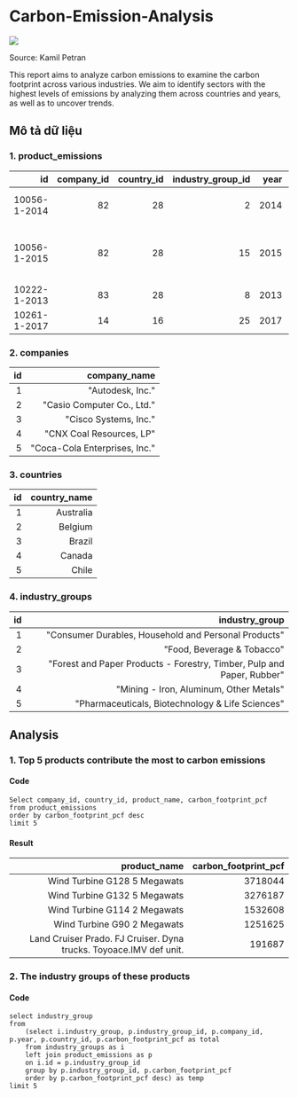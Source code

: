 # Carbon-Emission-Analysis
![](https://assets.terrapass.com/wp-content/uploads/2022/08/carbon-dioxide-emissions-from-electricity-photo-of-factory-smoke.jpg)

Source: Kamil Petran 

This report aims to analyze carbon emissions to examine the carbon footprint across various industries. We aim to identify sectors with the highest levels of emissions by analyzing them across countries and years, as well as to uncover trends.

## Mô tả dữ liệu
### 1. product_emissions
| id            | company_id | country_id | industry_group_id | year | product_name                                                    | weight_kg | carbon_footprint_pcf | upstream_percent_total_pcf                       | operations_percent_total_pcf                     | downstream_percent_total_pcf                     | 
| ------------: | ---------: | ---------: | ----------------: | ---: | --------------------------------------------------------------: | --------: | -------------------: | -----------------------------------------------: | -----------------------------------------------: | -----------------------------------------------: | 
| 10056-1-2014  | 82         | 28         | 2                 | 2014 | Frosted Flakes(R) Cereal                                        | 0.7485    | 2                    | 57.50                                            | 30.00                                            | 12.50                                            | 
| 10056-1-2015  | 82         | 28         | 15                | 2015 | "Frosted Flakes, 23 oz, produced in Lancaster, PA (one carton)" | 0.7485    | 2                    | 57.50                                            | 30.00                                            | 12.50                                            | 
| 10222-1-2013  | 83         | 28         | 8                 | 2013 | Office Chair                                                    | 20.68     | 73                   | 80.63                                            | 17.36                                            | 2.01                                             | 
| 10261-1-2017  | 14         | 16         | 25                | 2017 | Multifunction Printers                                          | 110       | 1488                 | 30.65                                    

### 2. companies
| id | company_name                  | 
| -: | ----------------------------: | 
| 1  | "Autodesk, Inc."              | 
| 2  | "Casio Computer Co., Ltd."    | 
| 3  | "Cisco Systems, Inc."         | 
| 4  | "CNX Coal Resources, LP"      | 
| 5  | "Coca-Cola Enterprises, Inc." | 

### 3. countries
| id | country_name | 
| -: | -----------: | 
| 1  | Australia    | 
| 2  | Belgium      | 
| 3  | Brazil       | 
| 4  | Canada       | 
| 5  | Chile        | 

### 4. industry_groups
| id | industry_group                                                         | 
| -: | ---------------------------------------------------------------------: | 
| 1  | "Consumer Durables, Household and Personal Products"                   | 
| 2  | "Food, Beverage & Tobacco"                                             | 
| 3  | "Forest and Paper Products - Forestry, Timber, Pulp and Paper, Rubber" | 
| 4  | "Mining - Iron, Aluminum, Other Metals"                                | 
| 5  | "Pharmaceuticals, Biotechnology & Life Sciences"                       | 

## Analysis
### 1. Top 5 products contribute the most to carbon emissions

#### Code
   
    Select company_id, country_id, product_name, carbon_footprint_pcf
    from product_emissions
    order by carbon_footprint_pcf desc
    limit 5


#### Result

| product_name                                                       | carbon_footprint_pcf | 
| -----------------------------------------------------------------: | -------------------: | 
| Wind Turbine G128 5 Megawats                                       | 3718044              | 
| Wind Turbine G132 5 Megawats                                       | 3276187              | 
| Wind Turbine G114 2 Megawats                                       | 1532608              | 
| Wind Turbine G90 2 Megawats                                        | 1251625              | 
| Land Cruiser Prado. FJ Cruiser. Dyna trucks. Toyoace.IMV def unit. | 191687               | 

### 2. The industry groups of these products

#### Code

    select industry_group
	from
		(select i.industry_group, p.industry_group_id, p.company_id, p.year, p.country_id, p.carbon_footprint_pcf as total
		from industry_groups as i
		left join product_emissions as p 
		on i.id = p.industry_group_id	
		group by p.industry_group_id, p.carbon_footprint_pcf
		order by p.carbon_footprint_pcf desc) as temp
	limit 5
